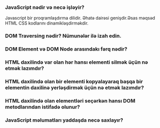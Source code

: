 ### JavaScript nədir və necə işləyir? 
Javascript bir proqramlaşdırma dilidir. Əhatə dairəsi genişdir.Əsas məqsəd HTML CSS kodlarını dinamikləşdirməkdir.
### DOM Traversing nədir? Nümunələr ilə izah edin.
### DOM Element və DOM Node arasındakı fərq nədir?
### HTML daxilində var olan hər hansı elementi silmək üçün nə etmək lazımdır?
### HTML daxilində olan bir elementi kopyalayaraq başqa bir elementin daxilinə yerləşdirmək üçün nə etmək lazımdır?
### HTML daxilində olan elementləri seçərkən hansı DOM metodlarından istifadə olunur?
### JavaScript məlumatları yaddaşda necə saxlayır?